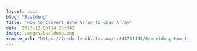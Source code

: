 ```yaml
---
layout: post
blog: "Baeldung"
title: "How to Convert Byte Array to Char Array"
date: 2023-12-03T14:23:34Z
image: images/baeldung.png
remote_url: "https://feeds.feedblitz.com/~/843701498/0/baeldung~How-to-Convert-Byte-Array-to-Char-Array"
---
```

